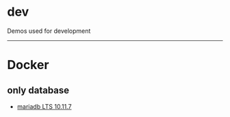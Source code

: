 # dev
Demos used for development

---
# Docker
## only database
- [mariadb LTS 10.11.7](./docker/db/mariadb/README.md)